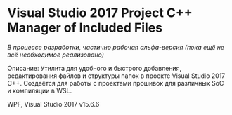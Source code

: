 ﻿# Visual Studio 2017 Project C++ Manager of Included Files

*В процессе разработки, частично рабочая альфа-версия (пока ещё не всё необходимое реализовано)*

Описание:
Утилита для удобного и быстрого добавления, редактирования файлов и структуры папок в проекте Visual Studio 2017 С++. 
Создаётся для работы с проектами прошивок для различных SoC и компиляции в WSL. 

WPF, Visual Studio 2017 v15.6.6